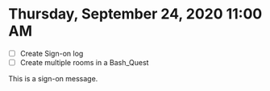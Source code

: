 # Thursday, September 24, 2020 11:00 AM
- [ ] Create Sign-on log
- [ ] Create multiple rooms in a Bash_Quest

This is a sign-on message.